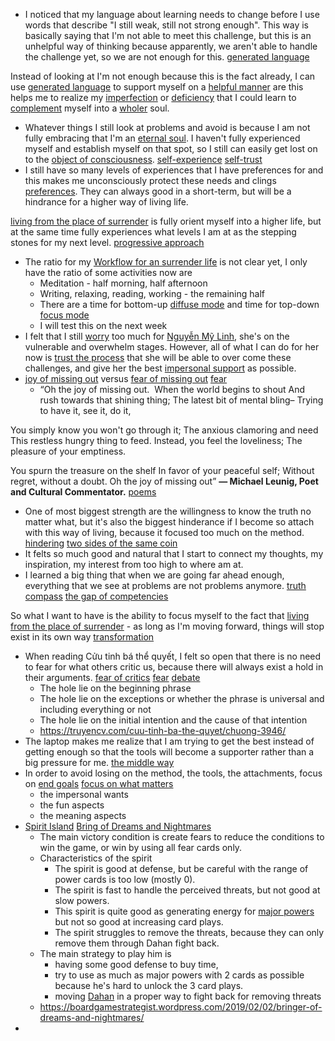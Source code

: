 - I noticed that my language about learning needs to change before I use words that describe "I still weak, still not strong enough". This way is basically saying that I'm not able to meet this challenge, but this is an unhelpful way of thinking because apparently, we aren't able to handle the challenge yet, so we are not enough for this. [generated language](<generated language.md>) 

Instead of looking at I'm not enough because this is the fact already, I can use [generated language](<generated language.md>) to support myself on a [helpful manner](<helpful manner.md>) are this helps me to realize my [imperfection](<imperfection.md>) or [deficiency](<deficiency.md>) that I could learn to [complement](<complement.md>) myself into a [wholer](<wholer.md>) soul.
- Whatever things I still look at problems and avoid is because I am not fully embracing that I'm an [eternal soul](<eternal soul.md>). I haven't fully experienced myself and establish myself on that spot, so I still can easily get lost on to the [object of consciousness](<object of consciousness.md>). [self-experience](<self-experience.md>) [self-trust](<self-trust.md>)
- I still have so many levels of experiences that I have preferences for and this makes me unconsciously protect these needs and clings [preferences](<preferences.md>). They can always good in a short-term, but will be a hindrance for a higher way of living life. 

[living from the place of surrender](<living from the place of surrender.md>) is fully orient myself into a higher life, but at the same time fully experiences what levels I am at as the stepping stones for my next level. [progressive approach](<progressive approach.md>)
- The ratio for my [Workflow for an surrender life](<Workflow for an surrender life.md>) is not clear yet, I only have the ratio of some activities now are
    - Meditation - half morning, half afternoon
    - Writing, relaxing, reading, working - the remaining half
    - There are a time for bottom-up [diffuse mode](<diffuse mode.md>) and time for top-down [focus mode](<focus mode.md>)
    - I will test this on the next week
- I felt that I still [worry](<worry.md>) too much for [Nguyễn Mỹ Linh](<Nguyễn Mỹ Linh.md>), she's on the vulnerable and overwhelm stages. However, all of what I can do for her now is [trust the process](<trust the process.md>) that she will be able to over come these challenges, and give her the best [impersonal support](<impersonal support.md>) as possible. 
- [joy of missing out](<joy of missing out.md>) versus [fear of missing out](<fear of missing out.md>) [fear](<fear.md>)
    - “Oh the joy of missing out. 
When the world begins to shout
And rush towards that shining thing;
The latest bit of mental bling–
Trying to have it, see it, do it,

You simply know you won't go through it;
The anxious clamoring and need
This restless hungry thing to feed.
Instead, you feel the loveliness;
The pleasure of your emptiness.

You spurn the treasure on the shelf
In favor of your peaceful self;
Without regret, without a doubt.
Oh the joy of missing out”
**— Michael Leunig, Poet and Cultural Commentator.** [poems](<poems.md>)
- One of most biggest strength are the willingness to know the truth no matter what, but it's also the biggest hinderance if I become so attach with this way of living, because it focused too much on the method. [hindering](<hindering.md>) [two sides of the same coin](<two sides of the same coin.md>)
- It felts so much good and natural that I start to connect my thoughts, my inspiration, my interest from too high to where am at.
- I learned a big thing that when we are going far ahead enough, everything that we see at problems are not problems anymore. [truth compass](<truth compass.md>) [the gap of competencies](<the gap of competencies.md>)

So what I want to have is the ability to focus myself to the fact that [living from the place of surrender](<living from the place of surrender.md>)
    - as long as I'm moving forward, things will stop exist in its own way [transformation](<transformation.md>)
- When reading Cửu tinh bá thể quyết, I felt so open that there is no need to fear for what others critic us, because there will always exist a hold in their arguments. [fear of critics](<fear of critics.md>) [fear](<fear.md>) [debate](<debate.md>)
    - The hole lie on the beginning phrase
    - The hole lie on the exceptions or whether the phrase is universal and including everything or not
    - The hole lie on the initial intention and the cause of that intention
    - https://truyencv.com/cuu-tinh-ba-the-quyet/chuong-3946/
- The laptop makes me realize that I am trying to get the best instead of getting enough so that the tools will become a supporter rather than a big pressure for me. [the middle way](<the middle way.md>)
- In order to avoid losing on the method, the tools, the attachments, focus on [end goals](<end goals.md>) [focus on what matters](<focus on what matters.md>)
    - the impersonal wants
    - the fun aspects
    - the meaning aspects
- [Spirit Island](<Spirit Island.md>) [Bring of Dreams and Nightmares](<Bring of Dreams and Nightmares.md>)
    - The main victory condition is create fears to reduce the conditions to win the game, or win by using all fear cards only. 
    - Characteristics of the spirit
        - The spirit is good at defense, but be careful with the range of power cards is too low (mostly 0).
        - The spirit is fast to handle the perceived threats, but not good at slow powers.
        - This spirit is quite good as generating energy for [major powers](<major powers.md>) but not so good at increasing card plays.
        - The spirit struggles to remove the threats, because they can only remove them through Dahan fight back.
    - The main strategy to play him is 
        - having some good defense to buy time, 
        - try to use as much as major powers with 2 cards as possible because he's hard to unlock the 3 card plays.
        - moving [Dahan](<Dahan.md>) in a proper way to fight back for removing threats
    - https://boardgamestrategist.wordpress.com/2019/02/02/bringer-of-dreams-and-nightmares/
- 
